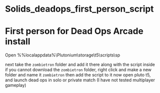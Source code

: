 # Solids_deadops_first_person_script

# First person for Dead Ops Arcade install
Open %%localappdata%\Plutonium\storage\t5\scripts\sp

next take the `zombietron` folder and add it there along with the script inside
if you cannot download the `zombietron` folder, right click and make a new folder and name it `zombietron` then add the script to it
now open pluto t5, and launch dead ops in solo or private match (I have not tested multiplayer gameplay)
